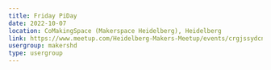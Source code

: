```yaml
---
title: Friday PiDay
date: 2022-10-07
location: CoMakingSpace (Makerspace Heidelberg), Heidelberg
link: https://www.meetup.com/Heidelberg-Makers-Meetup/events/crgjssydcnbkb/
usergroup: makershd
type: usergroup
---
```

